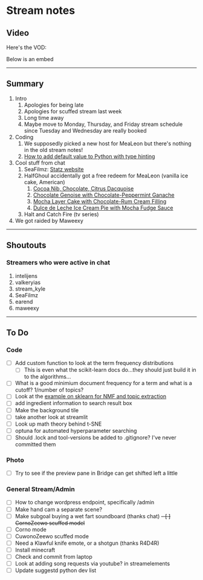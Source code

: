 # Stream notes

## Video

Here's the VOD:

Below is an embed

---

## Summary

1. Intro
   1. Apologies for being late
   2. Apologies for scuffed stream last week
   3. Long time away
   4. Maybe move to Monday, Thursday, and Friday stream schedule since Tuesday and Wednesday are really booked
2. Coding
   1. We supposedly picked a new host for MeaLeon but there's nothing in the old stream notes!
   2. [How to add default value to Python with type hinting](https://stackoverflow.com/questions/38727520/how-do-i-add-default-parameters-to-functions-when-using-type-hinting)
3. Cool stuff from chat
   1. SeaFilmz: [Statz website](https://statz.netlify.app/)
   2. HalfGhoul accidentally got a free redeem for MeaLeon (vanilla ice cake, American)
      1. [Cocoa Nib, Chocolate, Citrus Dacquoise](https://www.epicurious.com/recipes/food/views/cocoa-nib-chocolate-and-citrus-dacquoise-351263)
      2. [Chocolate Genoise with Chocolate-Peppermint Ganache](https://www.epicurious.com/recipes/food/views/chocolate-genoise-with-chocolate-peppermint-ganache-5114)
      3. [Mocha Layer Cake with Chocolate-Rum Cream Filling](https://www.epicurious.com/recipes/food/views/mocha-layer-cake-with-chocolate-rum-cream-filling-106023)
      4. [Dulce de Leche Ice Cream Pie with Mocha Fudge Sauce](https://www.epicurious.com/recipes/food/views/dulce-de-leche-ice-cream-pie-with-mocha-fudge-sauce-106861)
   3. Halt and Catch Fire (tv series)
4. We got raided by Maweexy


---

## Shoutouts

### Streamers who were active in chat

1. intelijens
2. valkeryias
3. stream_kyle
5. SeaFilmz
4. earend
6. maweexy
---

## To Do

### Code

- [ ] Add custom function to look at the term frequency distributions
  - [ ] This is even what the scikit-learn docs do...they should just build it in to the algorithms...
- [ ] What is a good minimium document frequency for a term and what is a cutoff? 1/number of topics?
- [ ] Look at the [example on sklearn for NMF and topic extraction](https://scikit-learn.org/stable/auto_examples/applications/plot_topics_extraction_with_nmf_lda.html#sphx-glr-auto-examples-applications-plot-topics-extraction-with-nmf-lda-py)
- [ ] add ingredient information to search result box
- [ ] Make the background tile
- [ ] take another look at streamlit
- [ ] Look up math theory behind t-SNE
- [ ] optuna for automated hyperparameter searching
- [ ] Should .lock and tool-versions be added to .gitignore? I've never committed them

### Photo

- [ ] Try to see if the preview pane in Bridge can get shifted left a little

### General Stream/Admin

- [ ] How to change wordpress endpoint, specifically /admin
- [ ] Make hand cam a separate scene?
- [ ] Make subgoal buying a wet fart soundboard (thanks chat)
~~- [ ] CornoZeewo scuffed model~~
- [ ] Corno mode
- [ ] CuwonoZeewo scuffed mode
- [ ] Need a Klawful knife emote, or a shotgun (thanks R4D4R)
- [ ] Install minecraft
- [ ] Check and commit from laptop
- [ ] Look at adding song requests via youtube? in streamelements
- [ ] Update suggestd python dev list
